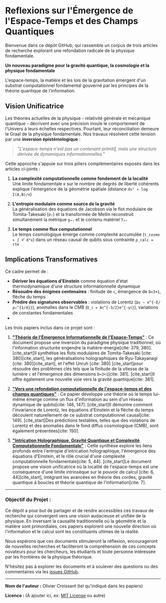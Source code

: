 # Reflexions sur l'Émergence de l'Espace-Temps et des Champs Quantiques

Bienvenue dans ce dépôt GitHub, qui rassemble un corpus de trois articles de recherche explorant une refondation radicale de la physique fondamentale. 

**Un nouveau paradigme pour la gravité quantique, la cosmologie et la physique fondamentale**

L'espace-temps, la matière et les lois de la gravitation émergent d'un substrat computationnel fondamental gouverné par les principes de la théorie quantique de l'information.

## Vision Unificatrice

Les théories actuelles de la physique - relativité générale et mécanique quantique - décrivent avec une précision inouïe le comportement de l'Univers à leurs échelles respectives. Pourtant, leur réconciliation demeure le Graal de la physique fondamentale. Nos travaux résolvent cette tension par une **inversion épistémologique** :

> *"L'espace-temps n'est pas un contenant primitif, mais une structure dérivée de dynamiques informationnelles."* 

Cette approche s'appuie sur trois piliers complémentaires exposés dans les articles ci-joints :

1. **La complexité computationnelle comme fondement de la localité**  
   Une limite fondamentale κ sur le nombre de degrés de liberté cohérents explique l'émergence de la géométrie spatiale (distance `ds² ∝ log I(A,B)/κ`)

2. **L'entropie modulaire comme source de la gravité**  
   La généralisation des équations de Jacobson via le flot modulaire de Tomita-Takesaki (`σₜ`) et la transformée de Mellin reconstruit simultanément la métrique `gₘᵥ` et le contenu matériel `Tₘᵥ`

3. **Le temps comme flux computationnel**  
   Le temps cosmologique émerge comme complexité accumulée (`τ_cosmo ∝ ∫ 𝒞 d⁴x`) dans un réseau causal de qubits sous contrainte `ρ_calc = cte`

## Implications Transformatives

Ce cadre permet de :
- **Dériver les équations d'Einstein** comme équation d'état thermodynamique d'une structure informationnelle dynamique
- **Résoudre des énigmes centenaires** : finitude de `c`, émergence de `D=3+1`, flèche du temps
- **Prédire des signatures observables** : violations de Lorentz (`Δv ∼ e^{-E/ρ₀^{1/4}}`), anomalies dans le CMB (`δ_ℓ = Aℓ^{-3/2}e^{-γℓ}`), variations de constantes fondamentales
- 
Les trois papiers inclus dans ce projet sont :

1.   **["Théorie de l'Émergence Informationnelle de l'Espace-Temps"](./papers/Emergence_Informationelle_EspaceTemps.pdf)** : Ce document propose une inversion du paradigme physique traditionnel, où l'information structurée engendre la matière-énergie[cite: 379, 380]. [cite_start]Il synthétise les flots modulaires de Tomita-Takesaki [cite: 380][cite_start], les généralisations holographiques de Ryu-Takayanagi [cite: 380][cite_start], et l'effet Unruh [cite: 380] [cite_start]pour résoudre des problèmes clés tels que la finitude de la vitesse de la lumière `c` et l'émergence des dimensions `D=3+1`[cite: 381]. [cite_start]Il offre également une nouvelle voie vers la gravité quantique[cite: 381].

2.  **["Vers une refondation computationnelle de l'espace-temps et des champs quantiques"](./papers/RefondationComputationelle_EspaceTemps_QFT.pdf)** : Ce papier développe une théorie où le temps lui-même émerge comme un flux d'information au sein d'un réseau dynamique de qubits[cite: 146, 147]. [cite_start]Il démontre comment l'invariance de Lorentz, les équations d'Einstein et la flèche du temps découlent naturellement de ce substrat computationnel causal[cite: 149]. [cite_start]Des prédictions testables, telles que des violations de Lorentz et des anomalies dans le fond diffus cosmologique (CMB), sont également présentées[cite: 150].

3.  **["Intrication Holographique, Gravité Quantique et Complexité Computationnelle Fondamentale"](./papers/IntricationHolographique_ComplexiteComputationelle.pdf)** : Cette synthèse explore les liens profonds entre l'entropie d'intrication holographique, l'émergence des équations d'Einstein, et le rôle crucial d'une complexité computationnelle fondamentale[cite: 5, 44]. [cite_start]Le document propose une vision unificatrice où la localité de l'espace-temps est une conséquence d'une limite intrinsèque sur le pouvoir de calcul [cite: 6, 44][cite_start], intégrant les avancées en théorie des cordes, gravité quantique à boucles et théorie quantique de l'information[cite: 7].

---

### Objectif du Projet :

Ce dépôt a pour but de partager et de rendre accessibles ces travaux de recherche qui convergent vers une vision audacieuse et unifiée de la physique. En inversant la causalité traditionnelle où la géométrie et la matière sont primordiales, ces papiers explorent une nouvelle direction où l'information et le calcul sont les constituants ultimes de la réalité.

Nous espérons que ces documents stimuleront la réflexion, encourageront de nouvelles recherches et faciliteront la compréhension de ces concepts novateurs pour les chercheurs, les étudiants et toute personne intéressée par les frontières de la physique théorique.

N'hésitez pas à explorer les documents et à soulever des questions ou des commentaires via les [issues GitHub](https://github.com/votre-utilisateur/votre-depot/issues).

---

**Nom de l'auteur :** Olivier Croissant (tel qu'indiqué dans les papiers)

**Licence :** (À ajouter ici, ex: [MIT License](LICENSE) ou autre)
